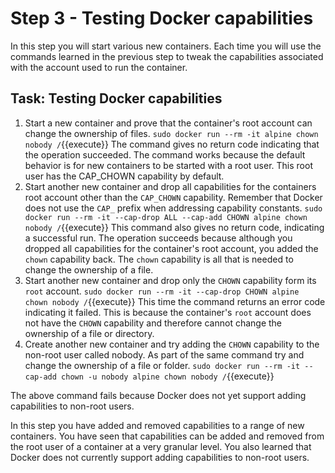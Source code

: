 # Step 3 - Testing Docker capabilities

In this step you will start various new containers. Each time you will use the commands learned in the previous step to tweak the capabilities associated with the account used to run the container.

## Task: Testing Docker capabilities

1. Start a new container and prove that the container's root account can change the ownership of files.
``sudo docker run --rm -it alpine chown nobody /``{{execute}}
The command gives no return code indicating that the operation succeeded. The command works because the default behavior is for new containers to be started with a root user. This root user has the CAP_CHOWN capability by default.
2. Start another new container and drop all capabilities for the containers root account other than the ``CAP_CHOWN`` capability. Remember that Docker does not use the ``CAP_`` prefix when addressing capability constants.
`sudo docker run --rm -it --cap-drop ALL --cap-add CHOWN alpine chown nobody /`{{execute}}
This command also gives no return code, indicating a successful run. The operation succeeds because although you dropped all capabilities for the container's root account, you added the `chown` capability back. The `chown` capability is all that is needed to change the ownership of a file.
3. Start another new container and drop only the `CHOWN` capability form its `root` account.
`sudo docker run --rm -it --cap-drop CHOWN alpine chown nobody /`{{execute}}
This time the command returns an error code indicating it failed. This is because the container's `root` account does not have the `CHOWN` capability and therefore cannot change the ownership of a file or directory.
4. Create another new container and try adding the `CHOWN` capability to the non-root user called nobody. As part of the same command try and change the ownership of a file or folder.
`sudo docker run --rm -it --cap-add chown -u nobody alpine chown nobody /`{{execute}}

The above command fails because Docker does not yet support adding capabilities to non-root users.

In this step you have added and removed capabilities to a range of new containers. You have seen that capabilities can be added and removed from the root user of a container at a very granular level. You also learned that Docker does not currently support adding capabilities to non-root users.
